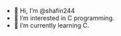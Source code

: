 - 👋 Hi, I’m @shafin244
- 👀 I’m interested in C programming.
- 🌱 I’m currently learning C.

<!---
shafin244/shafin244 is a ✨ special ✨ repository because its `README.md` (this file) appears on your GitHub profile.
You can click the Preview link to take a look at your changes.
--->

